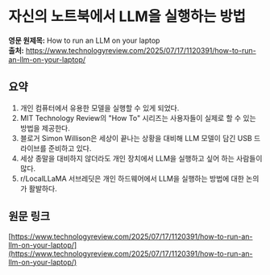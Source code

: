 # 자신의 노트북에서 LLM을 실행하는 방법

**영문 원제목:** How to run an LLM on your laptop  
**출처:** https://www.technologyreview.com/2025/07/17/1120391/how-to-run-an-llm-on-your-laptop/

## 요약
1. 개인 컴퓨터에서 유용한 모델을 실행할 수 있게 되었다.
2. MIT Technology Review의 "How To" 시리즈는 사용자들이 실제로 할 수 있는 방법을 제공한다.
3. 블로거 Simon Willison은 세상이 끝나는 상황을 대비해 LLM 모델이 담긴 USB 드라이브를 준비하고 있다.
4. 세상 종말을 대비하지 않더라도 개인 장치에서 LLM을 실행하고 싶어 하는 사람들이 많다.
5. r/LocalLLaMA 서브레딧은 개인 하드웨어에서 LLM을 실행하는 방법에 대한 논의가 활발하다.

## 원문 링크
[https://www.technologyreview.com/2025/07/17/1120391/how-to-run-an-llm-on-your-laptop/](https://www.technologyreview.com/2025/07/17/1120391/how-to-run-an-llm-on-your-laptop/)
